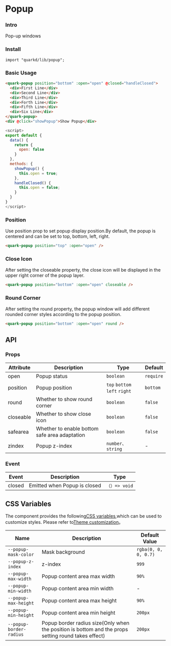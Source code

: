 # Popup

### Intro

Pop-up windows

### Install

```tsx
import "quarkd/lib/popup";
```

### Basic Usage

```html
<quark-popup position="bottom" :open="open" @closed="handleClosed">
  <div>First Line</div>
  <div>Second Line</div>
  <div>Third Line</div>
  <div>Forth Line</div>
  <div>Fifth Line</div>
  <div>Six Line</div>
</quark-popup>
<div @click="showPopup">Show Popup</div>
```

```js
<script>
export default {
  data() {
    return {
      open: false
    }
  },
  methods: {
    showPopup() {
      this.open = true;
    },
    handleClosed() {
      this.open = false;
    }
  }
}
</script>
```

### Position

Use position prop to set popup display position.By default, the popup is centered and can be set to top, bottom, left, right.

```html
<quark-popup position="top" :open="open" />
```

### Close Icon

After setting the closeable property, the close icon will be displayed in the upper right corner of the popup layer.

```html
<quark-popup position="bottom" :open="open" closeable />
```

### Round Corner

After setting the round property, the popup window will add different rounded corner styles according to the popup position.

```html
<quark-popup position="bottom" :open="open" round />
```

## API

### Props

| Attribute | Description                                   | Type                          | Default   |
| --------- | --------------------------------------------- | ----------------------------- | --------- |
| open      | Popup status                                  | `boolean`                     | `require` |
| position  | Popup position                                | `top` `bottom` `left` `right` | `bottom`  |
| round     | Whether to show round corner                  | `boolean`                     | `false`   |
| closeable | Whether to show close icon                    | `boolean `                    | `false`   |
| safearea  | Whether to enable bottom safe area adaptation | `boolean`                     | `false`   |
| zindex    | Popup z-index                                 | `number、string `             | -         |

### Event

| Event  | Description                  | Type          |
| ------ | ---------------------------- | ------------- |
| closed | Emitted when Popup is closed | `（）=> void` |

## CSS Variables

The component provides the following[CSS variables](https://developer.mozilla.org/zh-CN/docs/Web/CSS/Using_CSS_custom_properties),which can be used to customize styles. Please refer to[Theme customization](#/zh-CN/guide/theme)。

| Name                    | Description                                                                                         | Default Value        |
| ----------------------- | --------------------------------------------------------------------------------------------------- | -------------------- |
| `--popup-mask-color`    | Mask background                                                                                     | `rgba(0, 0, 0, 0.7)` |
| `--popup-z-index`       | z-index                                                                                             | `999`                |
| `--popup-max-width`     | Popup content area max width                                                                        | `90%`                |
| `--popup-min-width`     | Popup content area min width                                                                        | -                    |
| `--popup-max-height`    | Popup content area max height                                                                       | `90%`                |
| `--popup-min-height`    | Popup content area min height                                                                       | `200px`              |
| `--popup-border-radius` | Popup border radius size(Only when the position is bottom and the props setting round takes effect) | `200px`              |

